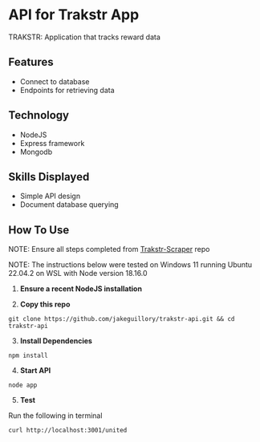 # API for Trakstr App

TRAKSTR: Application that tracks reward data

## Features

- Connect to database
- Endpoints for retrieving data

## Technology

- NodeJS
- Express framework
- Mongodb

## Skills Displayed

- Simple API design
- Document database querying
  
## How To Use

NOTE: Ensure all steps completed from [Trakstr-Scraper](https://github.com/jakeguillory/trakstr-scraper) repo

NOTE: The instructions below were tested on Windows 11 running Ubuntu 22.04.2 on WSL with Node version 18.16.0

1. **Ensure a recent NodeJS installation**

2. **Copy this repo**

```
git clone https://github.com/jakeguillory/trakstr-api.git && cd trakstr-api
```

3. **Install Dependencies**

```
npm install
```

4. **Start API**

```
node app
```

5. **Test**

Run the following in terminal

```
curl http://localhost:3001/united
```
